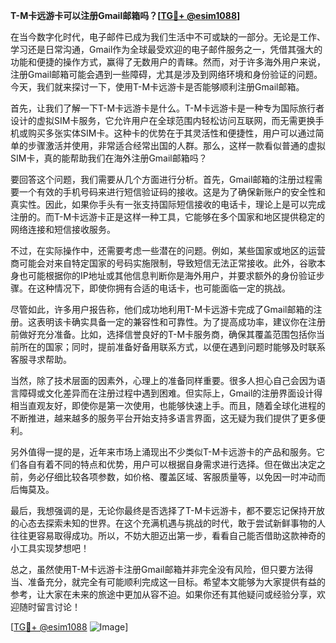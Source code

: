 **T-M卡远游卡可以注册Gmail邮箱吗？[[TG💪+ @esim1088](https://t.me/s/esim1088)]**

在当今数字化时代，电子邮件已成为我们生活中不可或缺的一部分。无论是工作、学习还是日常沟通，Gmail作为全球最受欢迎的电子邮件服务之一，凭借其强大的功能和便捷的操作方式，赢得了无数用户的青睐。然而，对于许多海外用户来说，注册Gmail邮箱可能会遇到一些障碍，尤其是涉及到网络环境和身份验证的问题。今天，我们就来探讨一下，使用T-M卡远游卡是否能够顺利注册Gmail邮箱。

首先，让我们了解一下T-M卡远游卡是什么。T-M卡远游卡是一种专为国际旅行者设计的虚拟SIM卡服务，它允许用户在全球范围内轻松访问互联网，而无需更换手机或购买多张实体SIM卡。这种卡的优势在于其灵活性和便捷性，用户可以通过简单的步骤激活并使用，非常适合经常出国的人群。那么，这样一款看似普通的虚拟SIM卡，真的能帮助我们在海外注册Gmail邮箱吗？

要回答这个问题，我们需要从几个方面进行分析。首先，Gmail邮箱的注册过程需要一个有效的手机号码来进行短信验证码的接收。这是为了确保新账户的安全性和真实性。因此，如果你手头有一张支持国际短信接收的电话卡，理论上是可以完成注册的。而T-M卡远游卡正是这样一种工具，它能够在多个国家和地区提供稳定的网络连接和短信接收服务。

不过，在实际操作中，还需要考虑一些潜在的问题。例如，某些国家或地区的运营商可能会对来自特定国家的号码实施限制，导致短信无法正常接收。此外，谷歌本身也可能根据你的IP地址或其他信息判断你是海外用户，并要求额外的身份验证步骤。在这种情况下，即使你拥有合适的电话卡，也可能面临一定的挑战。

尽管如此，许多用户报告称，他们成功地利用T-M卡远游卡完成了Gmail邮箱的注册。这表明该卡确实具备一定的兼容性和可靠性。为了提高成功率，建议你在注册前做好充分准备。比如，选择信誉良好的T-M卡服务商，确保其覆盖范围包括你当前所在的国家；同时，提前准备好备用联系方式，以便在遇到问题时能够及时联系客服寻求帮助。

当然，除了技术层面的因素外，心理上的准备同样重要。很多人担心自己会因为语言障碍或文化差异而在注册过程中遇到困难。但实际上，Gmail的注册界面设计得相当直观友好，即使你是第一次使用，也能够快速上手。而且，随着全球化进程的不断推进，越来越多的服务平台开始支持多语言界面，这无疑为我们提供了更多便利。

另外值得一提的是，近年来市场上涌现出不少类似T-M卡远游卡的产品和服务。它们各自有着不同的特点和优势，用户可以根据自身需求进行选择。但在做出决定之前，务必仔细比较各项参数，如价格、覆盖区域、客服质量等，以免因一时冲动而后悔莫及。

最后，我想强调的是，无论你最终是否选择了T-M卡远游卡，都不要忘记保持开放的心态去探索未知的世界。在这个充满机遇与挑战的时代，敢于尝试新鲜事物的人往往更容易取得成功。所以，不妨大胆迈出第一步，看看自己能否借助这款神奇的小工具实现梦想吧！

总之，虽然使用T-M卡远游卡注册Gmail邮箱并非完全没有风险，但只要方法得当、准备充分，就完全有可能顺利完成这一目标。希望本文能够为大家提供有益的参考，让大家在未来的旅途中更加从容不迫。如果你还有其他疑问或经验分享，欢迎随时留言讨论！

[[TG💪+ @esim1088](https://t.me/s/esim1088) ![Image](https://i.postimg.cc/4NQfJmqS/Snipaste-2025-05-13-00-14-12.png)]